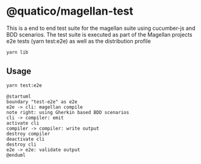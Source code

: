 <!--
 ---------------------------------------------------------------------------------------------
   Copyright (c) Quatico Solutions AG. All rights reserved.
   Licensed under the MIT License. See LICENSE in the project root for license information.
 ---------------------------------------------------------------------------------------------
-->

# @quatico/magellan-test

This is a end to end test suite for the magellan suite using cucumber-js and BDD scenarios. The test suite is executed as part of the Magellan
projects e2e tests (yarn test:e2e) as well as the distribution profile

```sh
yarn lib
```

## Usage

```sh
yarn test:e2e
```

```plantuml
@startuml
boundary "test-e2e" as e2e
e2e -> cli: magellan compile
note right: using Gherkin based BDD scenarios
cli -> compiler: emit
activate cli
compiler -> compiler: write output
destroy compiler
deactivate cli
destroy cli
e2e -> e2e: validate output
@enduml
```